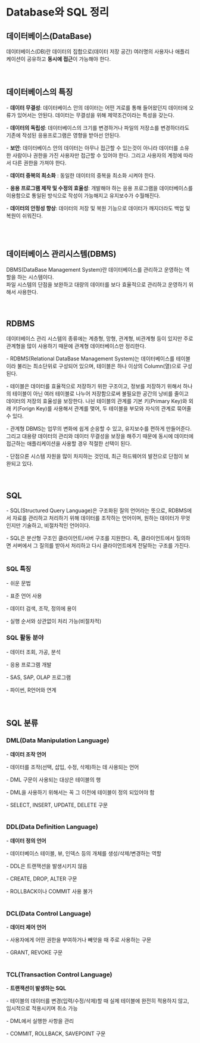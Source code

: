 # Database와 SQL 정리

## 데이터베이스(DataBase)

데이터베이스(DB)란 데이터의 집합으로(데이터 저장 공간) 여러명의 사용자나 애플리케이션이 공유하고 **동시에 접근**이 가능해야 한다.  
<br/>
<br/>

## 데이터베이스의 특징

\-   **데이터 무결성**: 데이터베이스 안의 데이터는 어떤 겨로를 통해 들어왔던지 데이터에 오류가 있어서는 안된다. 데이터는 무결성을 위해 제약조건이라는 특성을 갖는다.  

\-   **데이터의 독립성**: 데이터베이스의 크기를 변경하거나 파일의 저장소를 변경하더라도 기존에 작성된 응용프로그램은 영향을 받아선 안된다.  

\-   **보안**: 데이터베이스 안의 데이터는 아무나 접근할 수 있는것이 아니라 데이터를 소유한 사람이나 권한을 가진 사용자만 접근할 수 있어야 한다. 그리고 사용자의 계정에 따라서 다른 권한을 가져야 한다.  

\-   **데이터 중복의 최소화** : 동일한 데이터의 중복을 최소화 시켜야 한다.  

\-   **응용 프로그램 제작 및 수정의 효율성**: 개발해야 하는 응용 프로그램을 데이터베이스를 이용함으로 통일된 방식으로 작성이 가능해지고 유지보수가 수월해진다.  

\-   **데이터의 안정성 향상**: 데이터의 저장 및 복원 기능으로 데이터가 깨지더라도 백업 및 복원이 쉬워진다.  

<br/>
<br/>

## 데이터베이스 관리시스템(DBMS)

DBMS(DataBase Management System)란 데이터베이스를 관리하고 운영하는 역할을 하는 시스템이다.  
파일 시스템의 단점을 보완하고 대량의 데이터를 보다 효율적으로 관리하고 운영하기 위해서 사용한다.  
<br/>
<br/>

## RDBMS

데이터베이스 관리 시스템의 종류에는 계층형, 망형, 관계형, 비관계형 등이 있지만 주로 관계형을 많이 사용하기 때문에 관계형 데이터베이스만 정리한다.  
  

\- RDBMS(Relational DataBase Management System)는 데이터베이스를 테이블이라 불리는 최소단위로 구성되어 있으며, 테이블은 하나 이상의 Column(열)으로 구성된다.

  
\- 테이블은 데이터를 효율적으로 저장하기 위한 구조이고, 정보를 저장하기 위해서 하나의 테이블이 아닌 여러 테이블로 나누어 저장함으로써 불필요한 공간의 낭비를 줄이고 데이터의 저장의 효율성을 보장한다. 나뉜 테이블의 관계를 기본 키(Primary Key)와 외래 키(Forign Key)를 사용해서 관계를 맺어, 두 테이블을 부모와 자식의 관계로 묶어줄 수 있다.

  
\- 관계형 DBMS는 업무의 변화에 쉽게 순응할 수 있고, 유지보수를 편하게 만들어준다. 그리고 대용량 데이터의 관리와 데이터 무결성을 보장을 해주기 때문에 동시에 데이터에 접근하는 애플리케이션을 사용할 경우 적절한 선택이 된다.

\- 단점으론 시스템 자원을 많이 차지하는 것인데, 최근 하드웨어의 발전으로 단점이 보완되고 있다.  
<br/>
<br/>


## SQL

\- SQL(Structured Query Language)은 구조화된 질의 언어라는 뜻으로, RDBMS에서 자료를 관리하고 처리하기 위해 데이터를 조작하는 언어이며, 원하는 데이터가 무엇인지만 기술하고, 비절차적인 언어이다.  

\- SQL은 분산형 구조인 클라이언트/서버 구조를 지원한다. 즉, 클라이언트에서 질의하면 서버에서 그 질의를 받아서 처리하고 다시 클라이언트에게 전달하는 구조를 가진다.   
<br/>


### **SQL 특징**

\- 쉬운 문법

\- 표준 언어 사용

\- 데이터 검색, 조작, 정의에 용이

\- 실행 순서와 상관없이 처리 가능(비절차적)

### **SQL 활동 분야**

\- 데이터 조회, 가공, 분석

\- 응용 프로그램 개발

\- SAS, SAP, OLAP 프로그램

\- 파이썬, R언어와 연계  
<br/>
<br/>

## SQL 분류

### **DML(Data Manipulation Language)**

\- **데이터 조작 언어**

\- 데이터를 조작(선택, 삽입, 수정, 삭제)하는 데 사용되는 언어

\- DML 구문이 사용되는 대상은 테이블의 행

\- DML을 사용하기 위해서는 꼭 그 이전에 테이블이 정의 되있어야 함

\- SELECT, INSERT, UPDATE, DELETE 구문  
<br/>

### **DDL(Data Definition Language)**

\- **데이터 정의 언어**

\- 데이터베이스 테이블, 뷰, 인덱스 등의 개체를 생성/삭제/변경하는 역할

\- DDL은 트랜잭션을 발생시키지 않음

\- CREATE, DROP, ALTER 구문

\- ROLLBACK이나 COMMIT 사용 불가  
<br/>

### **DCL(Data Control Language)**

\- **데이터 제어 언어**

\- 사용자에게 어떤 권한을 부여하거나 빼앗을 때 주로 사용하는 구문

\- GRANT, REVOKE 구문  
<br/>

### **TCL(Transaction Control Language)**

\- **트랜잭션이 발생하는 SQL**

\- 테이블의 데이터를 변경(입력/수정/삭제)할 때 실제 테이블에 완전히 적용하지 않고, 임시적으로 적용시키며 취소 가능

\- DML에서 실행한 사항을 관리

\- COMMIT, ROLLBACK, SAVEPOINT 구문  